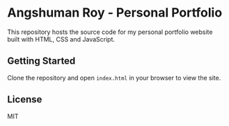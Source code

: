 # Angshuman Roy - Personal Portfolio

This repository hosts the source code for my personal portfolio website built with HTML, CSS and JavaScript.

## Getting Started

Clone the repository and open `index.html` in your browser to view the site.

## License

MIT

